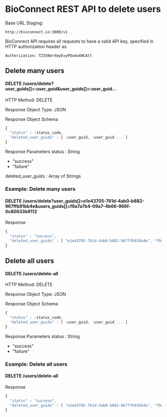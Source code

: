 # BioConnect REST API to delete users

Base URL Staging: 
```
http://bioconnect.io:3000/v1
```

BioConnect API requires all requests to have a valid API key, specified in HTTP authorization header as
```
Authorization: TZ3SNerXmyEvyPOomoXWCAtt
```

## Delete many users
#### DELETE /users/delete?user_guids[]=:user_guid&user_guids[]=:user_guid...
HTTP Method: DELETE

Response Object Type: JSON

Response Object Schema
```javascript
{
  "status" : :status_code,
  "deleted_user_guids" : [ :user_guid, :user_guid ... ]
}
```

Response Parameters 
status : String 
- "success"
- "failure"

deleted_user_guids : Array of Strings

### Example: Delete many users
#### DELETE /users/delete?user_guids[]=e1e43705-761d-4ab0-b882-967ffb91bb4e&users_guids[]=f9a7a7b4-09a7-4b66-966f-0c80633b9112
Response
```javascript
{
  "status" : "success",
  "deleted_user_guids" : [ "e1e43705-761d-4ab0-b882-967ffb91bb4e", "f9a7a7b4-09a7-4b66-966f-0c80633b9112" ]
}
```

## Delete all users
#### DELETE /users/delete-all
HTTP Method: DELETE

Response Object Type: JSON

Response Object Schema
```javascript
{
  "status" : :status_code,
  "deleted_user_guids" : [ :user_guid, :user_guid ... ]
}
```

Response Parameters
status : String
- "success"
- "failure"

### Example: Delete all users
#### DELETE /users/delete-all
Response
```javascript
{
  "status" : "success",
  "deleted_user_guids" : [ "e1e43705-761d-4ab0-b882-967ffb91bb4e", "f9a7a7b4-09a7-4b66-966f-0c80633b9112" ... ]
}
```
